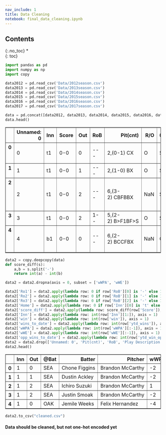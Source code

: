 ```yaml
---
nav_include: 1
title: Data Cleaning
notebook: final_data_cleaning.ipynb
---
```


## Contents
{:.no_toc}
*  
{: toc}



```python
import pandas as pd
import numpy as np
import copy
```




```python
data2012 = pd.read_csv('Data/2012season.csv')
data2013 = pd.read_csv('Data/2013season.csv')
data2014 = pd.read_csv('Data/2014season.csv')
data2015 = pd.read_csv('Data/2015season.csv')
data2016 = pd.read_csv('Data/2016season.csv')
data2017 = pd.read_csv('Data/2017season.csv')
```




```python
data = pd.concat([data2012, data2013, data2014, data2015, data2016, data2017])
data.head()
```





<div>
<style>
    .dataframe thead tr:only-child th {
        text-align: right;
    }

    .dataframe thead th {
        text-align: left;
    }

    .dataframe tbody tr th {
        vertical-align: top;
    }
</style>
<table border="1" class="dataframe">
  <thead>
    <tr style="text-align: right;">
      <th></th>
      <th>Unnamed: 0</th>
      <th>Inn</th>
      <th>Score</th>
      <th>Out</th>
      <th>RoB</th>
      <th>Pit(cnt)</th>
      <th>R/O</th>
      <th>@Bat</th>
      <th>Batter</th>
      <th>Pitcher</th>
      <th>wWPA</th>
      <th>wWE</th>
      <th>Play Description</th>
      <th>play_number</th>
      <th>ytd_wins</th>
      <th>ytd_win_opp</th>
      <th>win</th>
      <th>game_id</th>
    </tr>
  </thead>
  <tbody>
    <tr>
      <th>0</th>
      <td>0</td>
      <td>t1</td>
      <td>0-0</td>
      <td>0</td>
      <td>---</td>
      <td>2,(0-1) CX</td>
      <td>O</td>
      <td>SEA</td>
      <td>Chone Figgins</td>
      <td>Brandon McCarthy</td>
      <td>-2%</td>
      <td>48%</td>
      <td>Groundout: SS-1B (Weak SS)</td>
      <td>1</td>
      <td>0.0</td>
      <td>0.0</td>
      <td>1.0</td>
      <td>OAK201203280</td>
    </tr>
    <tr>
      <th>1</th>
      <td>1</td>
      <td>t1</td>
      <td>0-0</td>
      <td>1</td>
      <td>---</td>
      <td>2,(1-0) BX</td>
      <td>O</td>
      <td>SEA</td>
      <td>Dustin Ackley</td>
      <td>Brandon McCarthy</td>
      <td>-2%</td>
      <td>46%</td>
      <td>Groundout: 2B-1B</td>
      <td>2</td>
      <td>0.0</td>
      <td>0.0</td>
      <td>1.0</td>
      <td>OAK201203280</td>
    </tr>
    <tr>
      <th>2</th>
      <td>2</td>
      <td>t1</td>
      <td>0-0</td>
      <td>2</td>
      <td>---</td>
      <td>6,(3-2) CBFBBX</td>
      <td>NaN</td>
      <td>SEA</td>
      <td>Ichiro Suzuki</td>
      <td>Brandon McCarthy</td>
      <td>1%</td>
      <td>48%</td>
      <td>Single to P (Ground Ball to Weak SS-2B)</td>
      <td>3</td>
      <td>0.0</td>
      <td>0.0</td>
      <td>1.0</td>
      <td>OAK201203280</td>
    </tr>
    <tr>
      <th>3</th>
      <td>3</td>
      <td>t1</td>
      <td>0-0</td>
      <td>2</td>
      <td>1--</td>
      <td>5,(2-2) B&gt;F1BF&gt;S</td>
      <td>O</td>
      <td>SEA</td>
      <td>Justin Smoak</td>
      <td>Brandon McCarthy</td>
      <td>-2%</td>
      <td>45%</td>
      <td>Strikeout Swinging</td>
      <td>4</td>
      <td>0.0</td>
      <td>0.0</td>
      <td>1.0</td>
      <td>OAK201203280</td>
    </tr>
    <tr>
      <th>4</th>
      <td>4</td>
      <td>b1</td>
      <td>0-0</td>
      <td>0</td>
      <td>---</td>
      <td>6,(2-2) BCCFBX</td>
      <td>NaN</td>
      <td>OAK</td>
      <td>Jemile Weeks</td>
      <td>Felix Hernandez</td>
      <td>-4%</td>
      <td>42%</td>
      <td>Single to CF (Line Drive to Short CF)</td>
      <td>5</td>
      <td>0.0</td>
      <td>0.0</td>
      <td>0.0</td>
      <td>OAK201203280</td>
    </tr>
  </tbody>
</table>
</div>





```python
data2 = copy.deepcopy(data)
def score_diff(s):
    a,b = s.split('-')
    return int(a) - int(b)

data2 = data2.dropna(axis = 0, subset = ['wWPA', 'wWE'])

data2['Ro1'] = data2.apply(lambda row: 0 if row['RoB'][0] is '-' else 1, axis = 1)
data2['Ro2'] = data2.apply(lambda row: 0 if row['RoB'][1] is '-' else 1, axis = 1)
data2['Ro3'] = data2.apply(lambda row: 0 if row['RoB'][2] is '-' else 1, axis = 1)
data2['Home'] = data2.apply(lambda row: 0 if row['Inn'][0] is 't' else 1, axis = 1)
data2['score_diff'] = data2.apply(lambda row: score_diff(row['Score']), axis = 1)
data2['Inn'] = data2.apply(lambda row: int(row['Inn'][1:]), axis = 1)
data2['win'] = data2.apply(lambda row: int(row['win']), axis = 1)
data2['wins_to_date'] = data2.apply(lambda row: int(row['ytd_wins']), axis = 1)
data2['wWPA'] = data2.apply(lambda row: int(row['wWPA'][:-1]), axis = 1)
data2['wWE'] = data2.apply(lambda row: int(row['wWE'][:-1]), axis = 1)
data2['opp_wins_to_date'] = data2.apply(lambda row: int(row['ytd_win_opp']), axis = 1)
data2 = data2.drop(['Unnamed: 0', 'Pit(cnt)', 'RoB', 'Play Description', 'R/O', 'Score', 'ytd_wins', 'ytd_win_opp'], axis = 1)
data2.head()
```





<div>
<style>
    .dataframe thead tr:only-child th {
        text-align: right;
    }

    .dataframe thead th {
        text-align: left;
    }

    .dataframe tbody tr th {
        vertical-align: top;
    }
</style>
<table border="1" class="dataframe">
  <thead>
    <tr style="text-align: right;">
      <th></th>
      <th>Inn</th>
      <th>Out</th>
      <th>@Bat</th>
      <th>Batter</th>
      <th>Pitcher</th>
      <th>wWPA</th>
      <th>wWE</th>
      <th>play_number</th>
      <th>win</th>
      <th>game_id</th>
      <th>Ro1</th>
      <th>Ro2</th>
      <th>Ro3</th>
      <th>Home</th>
      <th>score_diff</th>
      <th>wins_to_date</th>
      <th>opp_wins_to_date</th>
    </tr>
  </thead>
  <tbody>
    <tr>
      <th>0</th>
      <td>1</td>
      <td>0</td>
      <td>SEA</td>
      <td>Chone Figgins</td>
      <td>Brandon McCarthy</td>
      <td>-2</td>
      <td>48</td>
      <td>1</td>
      <td>1</td>
      <td>OAK201203280</td>
      <td>0</td>
      <td>0</td>
      <td>0</td>
      <td>0</td>
      <td>0</td>
      <td>0</td>
      <td>0</td>
    </tr>
    <tr>
      <th>1</th>
      <td>1</td>
      <td>1</td>
      <td>SEA</td>
      <td>Dustin Ackley</td>
      <td>Brandon McCarthy</td>
      <td>-2</td>
      <td>46</td>
      <td>2</td>
      <td>1</td>
      <td>OAK201203280</td>
      <td>0</td>
      <td>0</td>
      <td>0</td>
      <td>0</td>
      <td>0</td>
      <td>0</td>
      <td>0</td>
    </tr>
    <tr>
      <th>2</th>
      <td>1</td>
      <td>2</td>
      <td>SEA</td>
      <td>Ichiro Suzuki</td>
      <td>Brandon McCarthy</td>
      <td>1</td>
      <td>48</td>
      <td>3</td>
      <td>1</td>
      <td>OAK201203280</td>
      <td>0</td>
      <td>0</td>
      <td>0</td>
      <td>0</td>
      <td>0</td>
      <td>0</td>
      <td>0</td>
    </tr>
    <tr>
      <th>3</th>
      <td>1</td>
      <td>2</td>
      <td>SEA</td>
      <td>Justin Smoak</td>
      <td>Brandon McCarthy</td>
      <td>-2</td>
      <td>45</td>
      <td>4</td>
      <td>1</td>
      <td>OAK201203280</td>
      <td>1</td>
      <td>0</td>
      <td>0</td>
      <td>0</td>
      <td>0</td>
      <td>0</td>
      <td>0</td>
    </tr>
    <tr>
      <th>4</th>
      <td>1</td>
      <td>0</td>
      <td>OAK</td>
      <td>Jemile Weeks</td>
      <td>Felix Hernandez</td>
      <td>-4</td>
      <td>42</td>
      <td>5</td>
      <td>0</td>
      <td>OAK201203280</td>
      <td>0</td>
      <td>0</td>
      <td>0</td>
      <td>1</td>
      <td>0</td>
      <td>0</td>
      <td>0</td>
    </tr>
  </tbody>
</table>
</div>





```python
data2.to_csv("cleaned.csv")
```


#### Data should be cleaned, but not one-hot encoded yet

